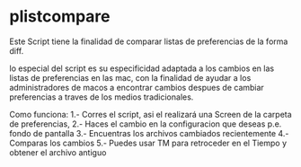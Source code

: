 # plistcompare
Este Script tiene la finalidad de comparar listas de preferencias de la forma diff.

lo especial del script es su especificidad adaptada a los cambios en las listas de preferencias en las mac,
con la finalidad de ayudar a los administradores de macos a encontrar cambios despues de cambiar preferencias
a traves de los medios tradicionales.

Como funciona:
1.- Corres el script, asi el realizará una Screen de la carpeta de preferencias, 
2.- Haces el cambio en la configuracion que deseas p.e. fondo de pantalla
3.- Encuentras los archivos cambiados recientemente
4.- Comparas los cambios
5.- Puedes usar TM para retroceder en el Tiempo y obtener el archivo antiguo

